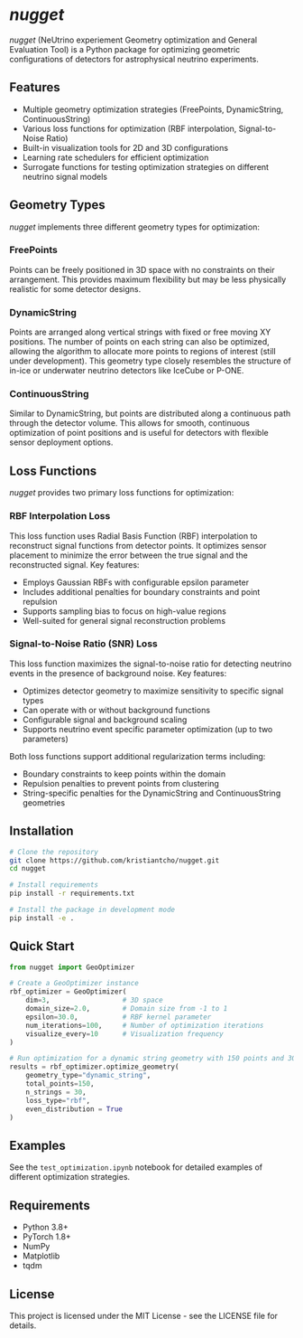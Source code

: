 # *nugget*

*nugget* (NeUtrino experiement Geometry optimization and General Evaluation Tool) is a Python package for optimizing geometric configurations of detectors for astrophysical neutrino experiments.

## Features

- Multiple geometry optimization strategies (FreePoints, DynamicString, ContinuousString)
- Various loss functions for optimization (RBF interpolation, Signal-to-Noise Ratio)
- Built-in visualization tools for 2D and 3D configurations
- Learning rate schedulers for efficient optimization
- Surrogate functions for testing optimization strategies on different neutrino signal models

## Geometry Types

*nugget* implements three different geometry types for optimization:

### FreePoints
Points can be freely positioned in 3D space with no constraints on their arrangement. This provides maximum flexibility but may be less physically realistic for some detector designs.

### DynamicString
Points are arranged along vertical strings with fixed or free moving XY positions. The number of points on each string can also be optimized, allowing the algorithm to allocate more points to regions of interest (still under development). This geometry type closely resembles the structure of in-ice or underwater neutrino detectors like IceCube or P-ONE.

### ContinuousString
Similar to DynamicString, but points are distributed along a continuous path through the detector volume. This allows for smooth, continuous optimization of point positions and is useful for detectors with flexible sensor deployment options.

## Loss Functions

*nugget* provides two primary loss functions for optimization:

### RBF Interpolation Loss
This loss function uses Radial Basis Function (RBF) interpolation to reconstruct signal functions from detector points. It optimizes sensor placement to minimize the error between the true signal and the reconstructed signal. Key features:

- Employs Gaussian RBFs with configurable epsilon parameter
- Includes additional penalties for boundary constraints and point repulsion
- Supports sampling bias to focus on high-value regions
- Well-suited for general signal reconstruction problems

### Signal-to-Noise Ratio (SNR) Loss
This loss function maximizes the signal-to-noise ratio for detecting neutrino events in the presence of background noise. Key features:

- Optimizes detector geometry to maximize sensitivity to specific signal types
- Can operate with or without background functions
- Configurable signal and background scaling
- Supports neutrino event specific parameter optimization (up to two parameters)

Both loss functions support additional regularization terms including:
- Boundary constraints to keep points within the domain
- Repulsion penalties to prevent points from clustering
- String-specific penalties for the DynamicString and ContinuousString geometries

## Installation

```bash
# Clone the repository
git clone https://github.com/kristiantcho/nugget.git
cd nugget

# Install requirements
pip install -r requirements.txt

# Install the package in development mode
pip install -e .
```

## Quick Start

```python
from nugget import GeoOptimizer

# Create a GeoOptimizer instance
rbf_optimizer = GeoOptimizer(
    dim=3,                  # 3D space
    domain_size=2.0,        # Domain size from -1 to 1
    epsilon=30.0,           # RBF kernel parameter
    num_iterations=100,     # Number of optimization iterations
    visualize_every=10      # Visualization frequency
)

# Run optimization for a dynamic string geometry with 150 points and 30 strings
results = rbf_optimizer.optimize_geometry(
    geometry_type="dynamic_string",
    total_points=150,
    n_strings = 30,
    loss_type="rbf",
    even_distribution = True
)
```

## Examples

See the `test_optimization.ipynb` notebook for detailed examples of different optimization strategies.

## Requirements

- Python 3.8+
- PyTorch 1.8+
- NumPy
- Matplotlib
- tqdm

## License

This project is licensed under the MIT License - see the LICENSE file for details.


